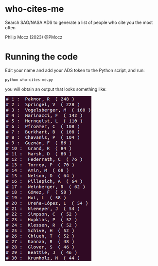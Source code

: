 # who-cites-me
Search SAO/NASA ADS to generate a list of people who cite you the most often

Philip Mocz (2023) @PMocz

# Running the code

Edit your name and add your ADS token to the Python script, and run:

```python
python who-cites-me.py
```

you will obtain an output that looks something like:

![who-cites-me output](who-cites-me.png)


